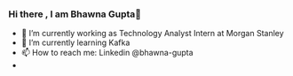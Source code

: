 ### Hi there , I am Bhawna Gupta👋

- 🔭 I’m currently working as Technology Analyst Intern at Morgan Stanley
- 🌱 I’m currently learning Kafka 
- 📫 How to reach me: Linkedin @bhawna-gupta
- 

